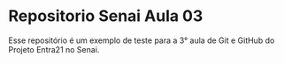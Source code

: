 # Repositorio Senai Aula 03 

Esse repositório é um exemplo de teste para a 3° aula de Git e GitHub do Projeto Entra21 no Senai.